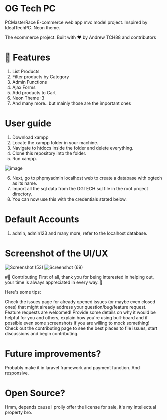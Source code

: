 # OG Tech PC

PCMasterRace E-commerce web app mvc model project. Inspired by IdealTechPC. Neon theme.

The ecommerce project. Built with ❤︎ by Andrew TCH88 and contributors

# 🚀 Features
1. List Products
2. Filter products by Category
3. Admin Functions
4. Ajax Forms
5. Add products to Cart
6. Neon Theme :3
7. And many more.. but mainly those are the important ones

# User guide
1. Download xampp
2. Locate the xampp folder in your machine.
3. Navigate to htdocs inside the folder and delete everything.
4. Clone this repository into the folder.
5. Run xampp.

![image](https://user-images.githubusercontent.com/59404615/207911707-d708fbe9-2060-44b3-b76b-61de5a6ce668.png)

6. Next, go to phpmyadmin localhost web to create a database with ogtech as its name.
7. Import all the sql data from the OGTECH.sql file in the root project directory.
8. You can now use this with the credentials stated below.

# Default Accounts
1. admin, admin123
and many more, refer to the localhost database.

# Screenshot of the UI/UX

![Screenshot (53)](https://user-images.githubusercontent.com/59404615/207912708-0ebc9b42-2a0f-48aa-8055-59670f6c42ee.png)
![Screenshot (69)](https://user-images.githubusercontent.com/59404615/207912747-ab8e5b9c-c8e0-45b3-aabf-f461ff3a576b.png)

#🎉 Contributing
First of all, thank you for being interested in helping out, your time is always appreciated in every way. 💯

Here's some tips:

Check the issues page for already opened issues (or maybe even closed ones) that might already address your question/bug/feature request.
Feature requests are welcomed! Provide some details on why it would be helpful for you and others, explain how you're using bull-board and if possible even some screenshots if you are willing to mock something!
Check out the contributing page to see the best places to file issues, start discussions and begin contributing.

# Future improvements?
Probably make it in laravel framework and payment function. And responsive.

# Open Source?
Hmm, depends cause I prolly offer the license for sale, it's my intellectual property bro.
